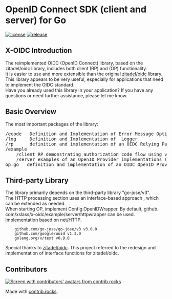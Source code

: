# OpenID Connect SDK (client and server) for Go
[![license](https://badgen.net/github/license/xslasd/x-oidc/)](https://github.com/xslasd/x-oidc/blob/master/LICENSE)
[![release](https://badgen.net/github/release/xslasd/x-oidc/stable)](https://github.com/xslasd/x-oidc/releases)
## X-OIDC Introduction
The reimplemented OIDC (OpenID Connect) library, based on the zitadel/oidc library, includes both client (RP) and (OP) functionality.  
It is easier to use and more extensible than the original [zitadel/oidc](https://github.com/zitadel/oidc) library. This library appears to be very useful, especially for applications that need to implement the OIDC standard.   
Have you already used this library in your application? If you have any questions or need further assistance, please let me know.

## Basic Overview

The most important packages of the library:
<pre>
/ecode   Definition and Implementation of Error Message Optimization
/log     Definition and Implementation of  Logger
/rp      definition and implementation of an OIDC Relying Party (client) 
/example
    /client RP demonstrating authorization code flow using various authentication methods (code, PKCE, JWT profile)
    /server examples of an OpenID Provider implementations (including dynamic) with some very basic login UI
op.go   definition and implementation of an OIDC OpenID Provider (server)
</pre>

## Third-party Library
The library primarily depends on the third-party library "go-jose/v3".   
The HTTP processing section uses an interface-based approach , which can be extended as needed.   
When starting OP, implement Config.OpenIDWrapper. By default, github. com/xslass/x-oidc/example/server/httpwrapper can be used. Implementation based on net/HTTP. 
```
	github.com/go-jose/go-jose/v3 v3.0.0
	github.com/google/uuid v1.3.0
	golang.org/x/text v0.9.0
```
Special thanks to [zitadel/oidc](https://github.com/zitadel/oidc). This project referred to the redesign and implementation of interface functions for zitadel/oidc.
## Contributors

<a href="https://github.com/xslasd/x-oidc/graphs/contributors">
  <img src="https://contrib.rocks/image?repo=xslasd/x-oidc" alt="Screen with contributors' avatars from contrib.rocks" />
</a>

Made with [contrib.rocks](https://contrib.rocks).